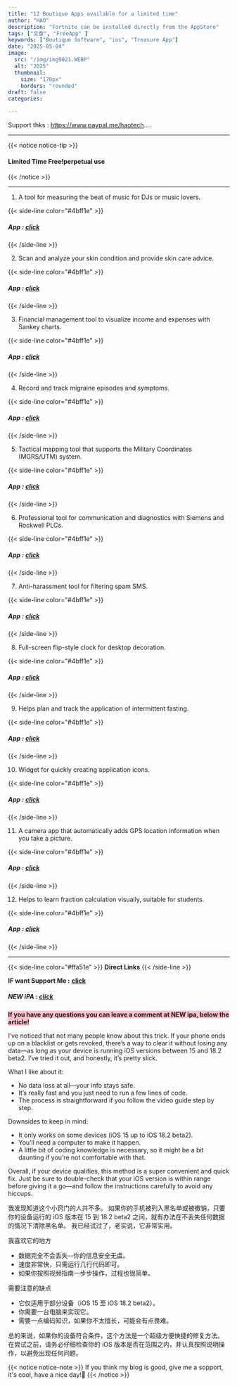 ```yaml
---
title: "12 Boutique Apps available for a limited time"
author: "HAO"
description: "Fortnite can be installed directly from the AppStore"
tags: ["文章", "FreeApp" ]
keywords: ["Boutique Software", "ios", "Treasure App"]
date: "2025-05-04"
image:
  src: "/img/img9021.WEBP"
  alt: "2025"
  thumbnail:
    size: "170px"
    borders: "rounded"
draft: false
categories:

---
```


Support thks : https://www.paypal.me/haotech....
<!--more-->

---

{{< notice notice-tip >}}
#### **Limited Time Free!perpetual use**
{{< /notice >}}

---

1. A tool for measuring the beat of music for DJs or music lovers.

{{< side-line color="#4bff1e" >}}
##### **<and font style="background: "> App : </font>** **[click](https://apps.apple.com/app/id1150836723)**
{{< /side-line >}}

2. Scan and analyze your skin condition and provide skin care advice.

{{< side-line color="#4bff1e" >}}
##### **<and font style="background: "> App : </font>** **[click](https://apps.apple.com/app/id6742809128)**
{{< /side-line >}}

3. Financial management tool to visualize income and expenses with Sankey charts.

{{< side-line color="#4bff1e" >}}
##### **<and font style="background: "> App : </font>** **[click](https://apps.apple.com/app/id6444832016)**
{{< /side-line >}}

4. Record and track migraine episodes and symptoms.

{{< side-line color="#4bff1e" >}}
##### **<and font style="background: "> App : </font>** **[click](https://apps.apple.com/app/id6744047377)**
{{< /side-line >}}

5. Tactical mapping tool that supports the Military Coordinates (MGRS/UTM) system.

{{< side-line color="#4bff1e" >}}
##### **<and font style="background: "> App : </font>** **[click](https://apps.apple.com/app/id6744272615)**
{{< /side-line >}}

6. Professional tool for communication and diagnostics with Siemens and Rockwell PLCs.

{{< side-line color="#4bff1e" >}}
##### **<and font style="background: "> App : </font>** **[click](https://apps.apple.com/app/id6476665383)**
{{< /side-line >}}

7. Anti-harassment tool for filtering spam SMS.

{{< side-line color="#4bff1e" >}}
##### **<and font style="background: "> App : </font>** **[click](https://apps.apple.com/app/id6503194185)**
{{< /side-line >}}

8. Full-screen flip-style clock for desktop decoration.

{{< side-line color="#4bff1e" >}}
##### **<and font style="background: "> App : </font>** **[click](https://apps.apple.com/app/id6737960507)**
{{< /side-line >}}

9. Helps plan and track the application of intermittent fasting.

{{< side-line color="#4bff1e" >}}
##### **<and font style="background: "> App : </font>** **[click](https://apps.apple.com/app/id6738352074)**
{{< /side-line >}}

10. Widget for quickly creating application icons.

{{< side-line color="#4bff1e" >}}
##### **<and font style="background: "> App : </font>** **[click](https://apps.apple.com/app/id1628134574)**
{{< /side-line >}}

11. A camera app that automatically adds GPS location information when you take a picture.

{{< side-line color="#4bff1e" >}}
##### **<and font style="background: "> App : </font>** **[click](https://apps.apple.com/app/id6740261381)**
{{< /side-line >}}

12. Helps to learn fraction calculation visually, suitable for students.

{{< side-line color="#4bff1e" >}}
##### **<and font style="background: "> App : </font>** **[click](https://apps.apple.com/app/id1639786814)**
{{< /side-line >}}

---

{{< side-line color="#ffa51e" >}}
 **Direct Links**
{{< /side-line >}}

**<and font style="background: "> IF want Support Me :</font>** **[click](https://www.paypal.me/haotech)**

##### **<and font style="background: "> NEW iPA : </font>** **[click](https://www.patreon.com/hao8?utm_medium=unknown&utm_source=join_link&utm_campaign=creatorshare_creator&utm_content=copyLink)**

**<and font style="background:pink"> If you have any questions you can leave a comment at NEW ipa, below the article!</font>**

I’ve noticed that not many people know about this trick. If your phone ends up on a blacklist or gets revoked, there’s a way to clear it without losing any data—as long as your device is running iOS versions between 15 and 18.2 beta2. I’ve tried it out, and honestly, it’s pretty slick.

What I like about it:

* No data loss at all—your info stays safe.
* It’s really fast and you just need to run a few lines of code.
* The process is straightforward if you follow the video guide step by step.

Downsides to keep in mind:

* It only works on some devices (iOS 15 up to iOS 18.2 beta2).
* You’ll need a computer to make it happen.
* A little bit of coding knowledge is necessary, so it might be a bit daunting if you’re not comfortable with that.

Overall, if your device qualifies, this method is a super convenient and quick fix. Just be sure to double-check that your iOS version is within range before giving it a go—and follow the instructions carefully to avoid any hiccups.

我发现知道这个小窍门的人并不多。 如果你的手机被列入黑名单或被撤销，只要你的设备运行的 iOS 版本在 15 到 18.2 beta2 之间，就有办法在不丢失任何数据的情况下清除黑名单。 我已经试过了，老实说，它非常实用。

我喜欢它的地方

* 数据完全不会丢失--你的信息安全无虞。
* 速度非常快，只需运行几行代码即可。
* 如果你按照视频指南一步步操作，过程也很简单。

需要注意的缺点

* 它仅适用于部分设备（iOS 15 至 iOS 18.2 beta2）。
* 你需要一台电脑来实现它。
* 需要一点编码知识，如果你不太擅长，可能会有点畏难。

总的来说，如果你的设备符合条件，这个方法是一个超级方便快捷的修复方法。 在尝试之前，请务必仔细检查你的 iOS 版本是否在范围之内，并认真按照说明操作，以避免出现任何问题。

{{< notice notice-note >}}
If you think my blog is good, give me a sopport, it's cool, have a nice day!🤗
{{< /notice >}}